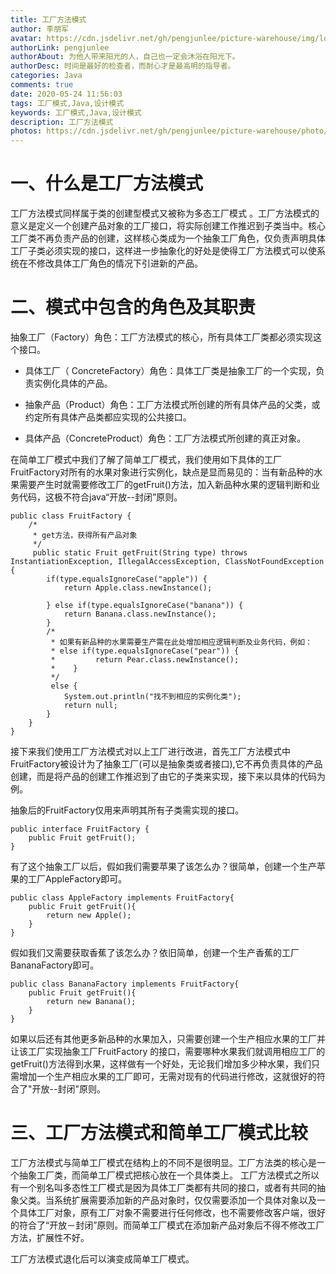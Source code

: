 ```yaml
---
title: 工厂方法模式
author: 李朋军
avatar: https://cdn.jsdelivr.net/gh/pengjunlee/picture-warehouse/img/logo.jpg
authorLink: pengjunlee
authorAbout: 为他人带来阳光的人，自己也一定会沐浴在阳光下。
authorDesc: 时间是最好的检查者，而耐心才是最高明的指导者。
categories: Java
comments: true
date: 2020-05-24 11:56:03
tags: 工厂模式,Java,设计模式
keywords: 工厂模式,Java,设计模式
description: 工厂方法模式
photos: https://cdn.jsdelivr.net/gh/pengjunlee/picture-warehouse/photo/java-pattern.png
---
```

# 一、什么是工厂方法模式
工厂方法模式同样属于类的创建型模式又被称为多态工厂模式 。工厂方法模式的意义是定义一个创建产品对象的工厂接口，将实际创建工作推迟到子类当中。核心工厂类不再负责产品的创建，这样核心类成为一个抽象工厂角色，仅负责声明具体工厂子类必须实现的接口，这样进一步抽象化的好处是使得工厂方法模式可以使系统在不修改具体工厂角色的情况下引进新的产品。 

# 二、模式中包含的角色及其职责
抽象工厂（Factory）角色：工厂方法模式的核心，所有具体工厂类都必须实现这个接口。

+ 具体工厂（ ConcreteFactory）角色：具体工厂类是抽象工厂的一个实现，负责实例化具体的产品。
- 抽象产品（Product）角色：工厂方法模式所创建的所有具体产品的父类，或约定所有具体产品类都应实现的公共接口。
* 具体产品（ConcreteProduct）角色：工厂方法模式所创建的真正对象。

在简单工厂模式中我们了解了简单工厂模式，我们使用如下具体的工厂FruitFactory对所有的水果对象进行实例化，缺点是显而易见的：当有新品种的水果需要产生时就需要修改工厂的getFruit()方法，加入新品种水果的逻辑判断和业务代码，这极不符合java“开放--封闭”原则。 

	public class FruitFactory {
	    /*
	     * get方法，获得所有产品对象
	     */
	     public static Fruit getFruit(String type) throws InstantiationException, IllegalAccessException, ClassNotFoundException {
	        if(type.equalsIgnoreCase("apple")) {
	            return Apple.class.newInstance();
	            
	        } else if(type.equalsIgnoreCase("banana")) {
	            return Banana.class.newInstance();
	        } 
	        /*
	         * 如果有新品种的水果需要生产需在此处增加相应逻辑判断及业务代码，例如：
	         * else if(type.equalsIgnoreCase("pear")) {
	         *         return Pear.class.newInstance();
	         *    } 
	         */
	         else {
	            System.out.println("找不到相应的实例化类");
	            return null;
	        }
	    }
	}

接下来我们使用工厂方法模式对以上工厂进行改进，首先工厂方法模式中FruitFactory被设计为了抽象工厂(可以是抽象类或者接口),它不再负责具体的产品创建，而是将产品的创建工作推迟到了由它的子类来实现，接下来以具体的代码为例。

抽象后的FruitFactory仅用来声明其所有子类需实现的接口。

	public interface FruitFactory {
	    public Fruit getFruit();
	}
有了这个抽象工厂以后，假如我们需要苹果了该怎么办？很简单，创建一个生产苹果的工厂AppleFactory即可。

	public class AppleFactory implements FruitFactory{
	    public Fruit getFruit(){
	        return new Apple();
	    }
	}

假如我们又需要获取香蕉了该怎么办？依旧简单，创建一个生产香蕉的工厂BananaFactory即可。

	public class BananaFactory implements FruitFactory{
	    public Fruit getFruit(){
	        return new Banana();
	    }
	}

如果以后还有其他更多新品种的水果加入，只需要创建一个生产相应水果的工厂并让该工厂实现抽象工厂FruitFactory 的接口，需要哪种水果我们就调用相应工厂的getFruit()方法得到水果，这样做有一个好处，无论我们增加多少种水果，我们只需增加一个生产相应水果的工厂即可，无需对现有的代码进行修改，这就很好的符合了"开放--封闭"原则。

# 三、工厂方法模式和简单工厂模式比较
工厂方法模式与简单工厂模式在结构上的不同不是很明显。工厂方法类的核心是一个抽象工厂类，而简单工厂模式把核心放在一个具体类上。 工厂方法模式之所以有一个别名叫多态性工厂模式是因为具体工厂类都有共同的接口，或者有共同的抽象父类。当系统扩展需要添加新的产品对象时，仅仅需要添加一个具体对象以及一个具体工厂对象，原有工厂对象不需要进行任何修改，也不需要修改客户端，很好的符合了“开放－封闭”原则。而简单工厂模式在添加新产品对象后不得不修改工厂方法，扩展性不好。

工厂方法模式退化后可以演变成简单工厂模式。   